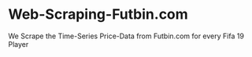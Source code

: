 # Web-Scraping-Futbin.com
We Scrape the Time-Series Price-Data from Futbin.com for every Fifa 19 Player 
